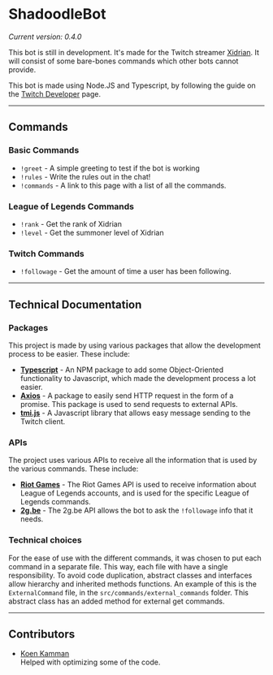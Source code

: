 # ShadoodleBot

*Current version: 0.4.0*

This bot is still in development. It's made for the Twitch streamer [Xidrian](https://twitch.tv/xidrian). It will consist of some bare-bones commands which other bots cannot provide.



This bot is made using Node.JS and Typescript, by following the guide on the [Twitch Developer](https://dev.twitch.tv/docs/irc/) page.

---

## Commands

### Basic Commands
- `!greet` - A simple greeting to test if the bot is working
- `!rules` - Write the rules out in the chat!
- `!commands` - A link to this page with a list of all the commands.

### League of Legends Commands
- `!rank` - Get the rank of Xidrian
- `!level` - Get the summoner level of Xidrian

### Twitch Commands
- `!followage` - Get the amount of time a user has been following.

---

## Technical Documentation

### Packages
This project is made by using various packages that allow the development process to be easier. These include:

- [**Typescript**](https://www.npmjs.com/package/typescript) - An NPM package to add some Object-Oriented functionality to Javascript, which made the development process a lot easier.
- [**Axios**](https://www.npmjs.com/package/axios) - A package to easily send HTTP request in the form of a promise. This package is used to send requests to external APIs.
- [**tmi.js**](https://www.npmjs.com/package/tmi.js) - A Javascript library that allows easy message sending to the Twitch client. 


### APIs
The project uses various APIs to receive all the information that is used by the various commands. These include:

- [**Riot Games**](https://developer.riotgames.com/apis) - The Riot Games API is used to receive information about League of Legends accounts, and is used for the specific League of Legends commands.
- [**2g.be**](https://2g.be/) - The 2g.be API allows the bot to ask the `!followage` info that it needs.


### Technical choices
For the ease of use with the different commands, it was chosen to put each command in a separate file. This way, each file with have a single responsibility. To avoid code duplication, abstract classes and interfaces allow hierarchy and inherited methods functions. An example of this is the `ExternalCommand` file, in the `src/commands/external_commands` folder. This abstract class has an added method for external get commands.


---

## Contributors
- [Koen Kamman](https://github.com/KoenKamman)  
  Helped with optimizing some of the  code.